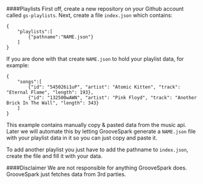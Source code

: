 ####Playlists
First off, create a new repository on your Github account called `gs-playlists`.
Next, create a file `index.json` which contains: 
```
{
    "playlists":[
        {"pathname":"NAME.json"}
    ]
}
```

If you are done with that create `NAME.json` to hold your playlist data, for example: 
```
{
    "songs":[
        {"id": "545026i1uP", "artist": "Atomic Kitten", "track": "Eternal Flame", "length": 193},
        {"id": "132500wAWN", "artist": "Pink Floyd", "track": "Another Brick In The Wall", "length": 343}
    ]
}
```
This example contains manually copy & pasted data from the music api.
Later we will automate this by letting GrooveSpark generate a `NAME.json` file with your playlist data in it so you can just copy and paste it.

To add another playlist you just have to add the pathname to `index.json`, create the file and fill it with your data.

####Disclaimer 
We are not responsible for anything GrooveSpark does.  
GrooveSpark just fetches data from 3rd parties.
